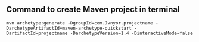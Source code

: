 ## Command to create Maven project in terminal

```
mvn archetype:generate -DgroupId=com.Jvnyor.projectname -DarchetypeArtifactId=maven-archetype-quickstart -DartifactId=projectname -DarchetypeVersion=1.4 -DinteractiveMode=false
```
